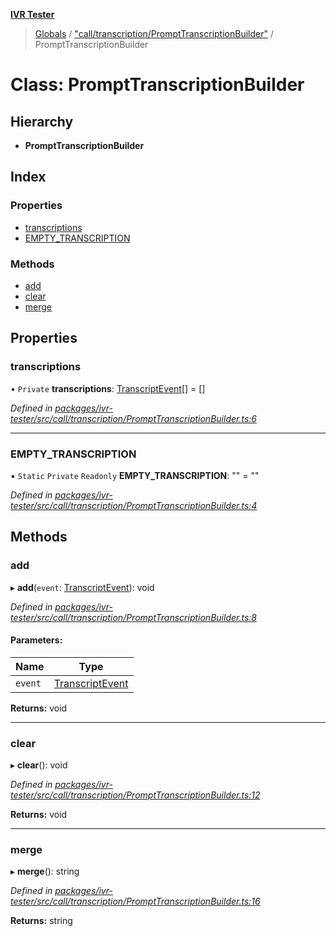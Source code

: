 **[IVR Tester](../README.md)**

> [Globals](../README.md) / ["call/transcription/PromptTranscriptionBuilder"](../modules/_call_transcription_prompttranscriptionbuilder_.md) / PromptTranscriptionBuilder

# Class: PromptTranscriptionBuilder

## Hierarchy

* **PromptTranscriptionBuilder**

## Index

### Properties

* [transcriptions](_call_transcription_prompttranscriptionbuilder_.prompttranscriptionbuilder.md#transcriptions)
* [EMPTY\_TRANSCRIPTION](_call_transcription_prompttranscriptionbuilder_.prompttranscriptionbuilder.md#empty_transcription)

### Methods

* [add](_call_transcription_prompttranscriptionbuilder_.prompttranscriptionbuilder.md#add)
* [clear](_call_transcription_prompttranscriptionbuilder_.prompttranscriptionbuilder.md#clear)
* [merge](_call_transcription_prompttranscriptionbuilder_.prompttranscriptionbuilder.md#merge)

## Properties

### transcriptions

• `Private` **transcriptions**: [TranscriptEvent](../interfaces/_call_transcription_plugin_transcriberplugin_.transcriptevent.md)[] = []

*Defined in [packages/ivr-tester/src/call/transcription/PromptTranscriptionBuilder.ts:6](https://github.com/SketchingDev/ivr-tester/blob/aa015fb/packages/ivr-tester/src/call/transcription/PromptTranscriptionBuilder.ts#L6)*

___

### EMPTY\_TRANSCRIPTION

▪ `Static` `Private` `Readonly` **EMPTY\_TRANSCRIPTION**: "" = ""

*Defined in [packages/ivr-tester/src/call/transcription/PromptTranscriptionBuilder.ts:4](https://github.com/SketchingDev/ivr-tester/blob/aa015fb/packages/ivr-tester/src/call/transcription/PromptTranscriptionBuilder.ts#L4)*

## Methods

### add

▸ **add**(`event`: [TranscriptEvent](../interfaces/_call_transcription_plugin_transcriberplugin_.transcriptevent.md)): void

*Defined in [packages/ivr-tester/src/call/transcription/PromptTranscriptionBuilder.ts:8](https://github.com/SketchingDev/ivr-tester/blob/aa015fb/packages/ivr-tester/src/call/transcription/PromptTranscriptionBuilder.ts#L8)*

#### Parameters:

Name | Type |
------ | ------ |
`event` | [TranscriptEvent](../interfaces/_call_transcription_plugin_transcriberplugin_.transcriptevent.md) |

**Returns:** void

___

### clear

▸ **clear**(): void

*Defined in [packages/ivr-tester/src/call/transcription/PromptTranscriptionBuilder.ts:12](https://github.com/SketchingDev/ivr-tester/blob/aa015fb/packages/ivr-tester/src/call/transcription/PromptTranscriptionBuilder.ts#L12)*

**Returns:** void

___

### merge

▸ **merge**(): string

*Defined in [packages/ivr-tester/src/call/transcription/PromptTranscriptionBuilder.ts:16](https://github.com/SketchingDev/ivr-tester/blob/aa015fb/packages/ivr-tester/src/call/transcription/PromptTranscriptionBuilder.ts#L16)*

**Returns:** string

